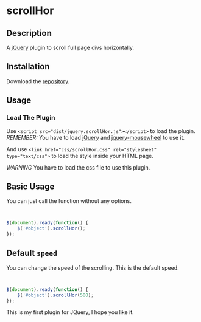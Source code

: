 # scrollHor

## Description

A [jQuery](https://jquery.com/) plugin to scroll full page divs horizontally.

## Installation

Download the [repository][repo].

## Usage

### Load The Plugin

Use `<script src="dist/jquery.scrollHor.js"></script>` to load the plugin.
*REMEMBER:* You have to load [jQuery](https://jquery.com/) and [jquery-mousewheel](https://github.com/jquery/jquery-mousewheel) to use it.


And use `<link href="css/scrollHor.css" rel="stylesheet" type="text/css">` to load the style inside your HTML page.

*WARNING* You have to load the css file to use this plugin.

## Basic Usage

You can just call the function without any options.

~~~javascript


$(document).ready(function() {
    $('#object').scrollHor();
});


~~~

## Default `speed`

You can change the speed of the scrolling. This is the default speed.

~~~javascript


$(document).ready(function() {
    $('#object').scrollHor(500);
});


~~~

This is my first plugin for JQuery, I hope you like it.

[repo]: https://github.com/francescovallone/scrollHor/archive/master.zip
